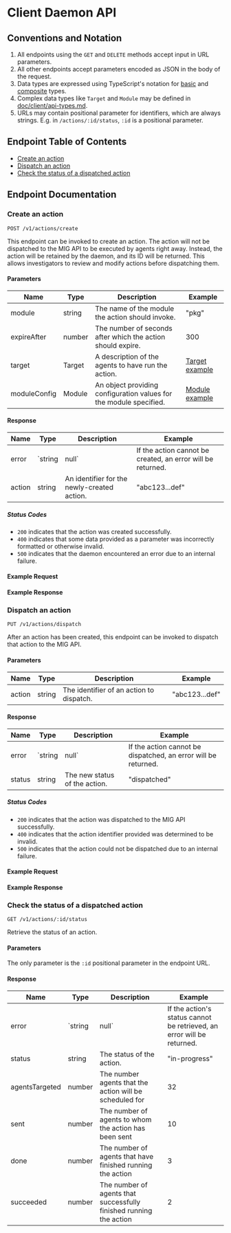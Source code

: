 # Client Daemon API

## Conventions and Notation

1. All endpoints using the `GET` and `DELETE` methods accept input in URL parameters.
2. All other endpoints accept parameters encoded as JSON in the body of the request.
3. Data types are expressed using TypeScript's notation for [basic](https://www.typescriptlang.org/docs/handbook/basic-types.html) and [composite](https://www.typescriptlang.org/docs/handbook/advanced-types.html) types.
4. Complex data types like `Target` and `Module` may be defined in [doc/client/api-types.md]().
5. URLs may contain positional parameter for identifiers, which are always strings. E.g. in `/actions/:id/status`, `:id` is a positional parameter.


## Endpoint Table of Contents

* [Create an action]()
* [Dispatch an action]()
* [Check the status of a dispatched action]()

## Endpoint Documentation

### Create an action

```
POST /v1/actions/create
```

This endpoint can be invoked to create an action.
The action will not be dispatched to the MIG API to be executed by agents right away.
Instead, the action will be retained by the daemon, and its ID will be returned.
This allows investigators to review and modify actions before dispatching them.

#### Parameters

| Name | Type | Description | Example |
| ---- | ---- | ----------- | ------- |
| module | string | The name of the module the action should invoke. | "pkg" |
| expireAfter | number | The number of seconds after which the action should expire. | 300 |
| target | Target | A description of the agents to have run the action. | [Target example]() |
| moduleConfig | Module | An object providing configuration values for the module specified. | [Module example]() |

#### Response

| Name | Type | Description | Example |
| ---- | ---- | ----------- | ------- |
| error | `string | null` | If the action cannot be created, an error will be returned. | "Invalid module configuration." |
| action | string | An identifier for the newly-created action. | "abc123...def" |


##### Status Codes

* `200` indicates that the action was created successfully.
* `400` indicates that some data provided as a parameter was incorrectly formatted or otherwise invalid.
* `500` indicates that the daemon encountered an error due to an internal failure.

#### Example Request

#### Example Response

### Dispatch an action

```
PUT /v1/actions/dispatch
```

After an action has been created, this endpoint can be invoked to dispatch that action to the MIG API.

#### Parameters

| Name | Type | Description | Example |
| ---- | ---- | ----------- | ------- |
| action | string | The identifier of an action to dispatch. | "abc123...def" |

#### Response

| Name | Type | Description | Example |
| ---- | ---- | ----------- | ------- |
| error | `string | null` | If the action cannot be dispatched, an error will be returned. | "Action has expired." |
| status | string | The new status of the action. | "dispatched" |

##### Status Codes

* `200` indicates that the action was dispatched to the MIG API successfully.
* `400` indicates that the action identifier provided was determined to be invalid.
* `500` indicates that the action could not be dispatched due to an internal failure.

#### Example Request

#### Example Response

### Check the status of a dispatched action

```
GET /v1/actions/:id/status
```

Retrieve the status of an action.

#### Parameters

The only parameter is the `:id` positional parameter in the endpoint URL.

#### Response

| Name | Type | Description | Example |
| ---- | ---- | ----------- | ------- |
| error | `string | null` | If the action's status cannot be retrieved, an error will be returned. | null |
| status | string | The status of the action. | "in-progress" |
| agentsTargeted | number | The number agents that the action will be scheduled for | 32 |
| sent | number | The number of agents to whom the action has been sent | 10 |
| done | number | The number of agents that have finished running the action | 3 |
| succeeded | number | The number of agents that successfully finished running the action | 2 |
